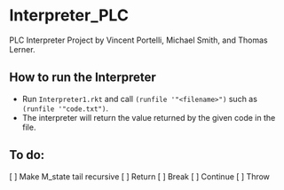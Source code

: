 # Interpreter_PLC
PLC Interpreter Project by Vincent Portelli, Michael Smith, and Thomas Lerner.

## How to run the Interpreter
* Run `Interpreter1.rkt` and call `(runfile '"<filename>")` such as `(runfile '"code.txt")`. 
* The interpreter will return the value returned by the given code in the file. 

## To do: 

[ ] Make M_state tail recursive 
[ ] Return 
[ ] Break
[ ] Continue 
[ ] Throw